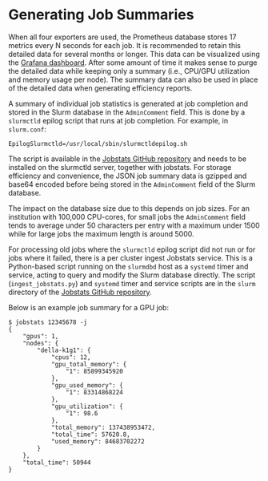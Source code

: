 # Generating Job Summaries

When all four exporters are used, the Prometheus database stores 17 metrics every N seconds for each job. It is recommended to retain this detailed data for several months or longer. This data can be visualized using the [Grafana dashboard](grafana.md). After some amount of time it makes sense to purge the detailed data while keeping only a summary (i.e., CPU/GPU utilization and memory usage per node). The summary data can also be used in place of the detailed data when generating efficiency reports.

A summary of individual job statistics is generated at job completion and stored in the Slurm database in the `AdminComment` field. This is done by a `slurmctld` epilog script that runs at job completion. For example, in `slurm.conf`:


```
EpilogSlurmctld=/usr/local/sbin/slurmctldepilog.sh
```

The script is available in the <a href="https://github.com/PrincetonUniversity/jobstats/tree/main/slurm" target="_blank">Jobstats GitHub repository</a> and needs to be installed on the slurmctld server, together with jobstats. For storage efficiency and convenience, the JSON job summary data is gzipped and base64 encoded before being stored in the `AdminComment` field of the Slurm database.

The impact on the database size due to this depends on job sizes. For an institution with 100,000 CPU-cores, for small jobs the `AdminComment` field tends to average under 50 characters per entry with a maximum under 1500 while for large jobs the maximum length is around 5000.

For processing old jobs where the `slurmctld` epilog script did not run or for jobs where it failed, there is a per cluster ingest Jobstats service. This is a Python-based script running on the `slurmdbd` host as a `systemd` timer and service, acting to query and modify the Slurm database directly. The script (`ingest_jobstats.py`) and `systemd` timer and service scripts are in the `slurm` directory of the <a href="https://github.com/PrincetonUniversity/jobstats/tree/main/slurm" target="_blank">Jobstats GitHub repository</a>.

Below is an example job summary for a GPU job:

```
$ jobstats 12345678 -j
{
    "gpus": 1,
    "nodes": {
        "della-k1g1": {
            "cpus": 12,
            "gpu_total_memory": {
                "1": 85899345920
            },
            "gpu_used_memory": {
                "1": 83314868224
            },
            "gpu_utilization": {
                "1": 98.6
            },
            "total_memory": 137438953472,
            "total_time": 57620.8,
            "used_memory": 84683702272
        }
    },
    "total_time": 50944
}
```
